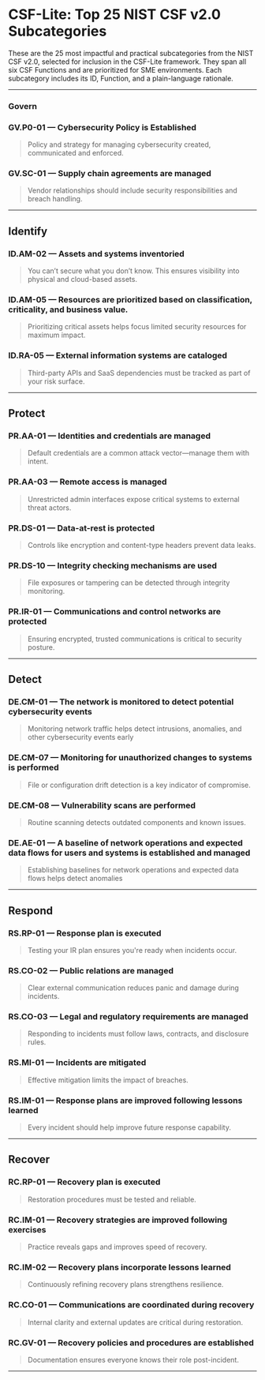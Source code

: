 # CSF-Lite: Top 25 NIST CSF v2.0 Subcategories

These are the 25 most impactful and practical subcategories from the NIST CSF v2.0, selected for inclusion in the CSF-Lite framework. They span all six CSF Functions and are prioritized for SME environments.
Each subcategory includes its ID, Function, and a plain-language rationale.

---

### Govern


### GV.P0-01 — Cybersecurity Policy is Established

> Policy and strategy for managing cybersecurity created, communicated and enforced.

### GV.SC-01 — Supply chain agreements are managed

> Vendor relationships should include security responsibilities and breach handling.


---

## Identify

### ID.AM-02 — Assets and systems inventoried

> You can’t secure what you don’t know. This ensures visibility into physical and cloud-based assets.

### ID.AM-05 — Resources are prioritized based on classification, criticality, and business value.

> Prioritizing critical assets helps focus limited security resources for maximum impact.

### ID.RA-05 — External information systems are cataloged

> Third-party APIs and SaaS dependencies must be tracked as part of your risk surface.



---

## Protect

### PR.AA-01 — Identities and credentials are managed

> Default credentials are a common attack vector—manage them with intent.

### PR.AA-03 — Remote access is managed

> Unrestricted admin interfaces expose critical systems to external threat actors.

### PR.DS-01 — Data-at-rest is protected

> Controls like encryption and content-type headers prevent data leaks.

### PR.DS-10 — Integrity checking mechanisms are used

> File exposures or tampering can be detected through integrity monitoring.

### PR.IR-01 — Communications and control networks are protected

> Ensuring encrypted, trusted communications is critical to security posture.

---

## Detect

### DE.CM-01 — The network is monitored to detect potential cybersecurity events

> Monitoring network traffic helps detect intrusions, anomalies, and other cybersecurity events early

### DE.CM-07 — Monitoring for unauthorized changes to systems is performed

> File or configuration drift detection is a key indicator of compromise.

### DE.CM-08 — Vulnerability scans are performed

> Routine scanning detects outdated components and known issues.

### DE.AE-01 — A baseline of network operations and expected data flows for users and systems is established and managed

> Establishing baselines for network operations and expected data flows helps detect anomalies

---

## Respond

### RS.RP-01 — Response plan is executed

> Testing your IR plan ensures you're ready when incidents occur.

### RS.CO-02 — Public relations are managed

> Clear external communication reduces panic and damage during incidents.

### RS.CO-03 — Legal and regulatory requirements are managed

> Responding to incidents must follow laws, contracts, and disclosure rules.

### RS.MI-01 — Incidents are mitigated

> Effective mitigation limits the impact of breaches.

### RS.IM-01 — Response plans are improved following lessons learned

> Every incident should help improve future response capability.

---

## Recover

### RC.RP-01 — Recovery plan is executed

> Restoration procedures must be tested and reliable.

### RC.IM-01 — Recovery strategies are improved following exercises

> Practice reveals gaps and improves speed of recovery.

### RC.IM-02 — Recovery plans incorporate lessons learned

> Continuously refining recovery plans strengthens resilience.

### RC.CO-01 — Communications are coordinated during recovery

> Internal clarity and external updates are critical during restoration.

### RC.GV-01 — Recovery policies and procedures are established

> Documentation ensures everyone knows their role post-incident.

---
